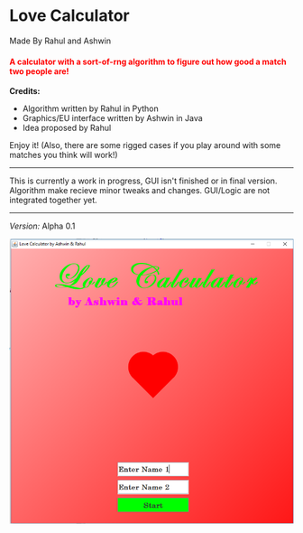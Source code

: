 # Love Calculator
Made By Rahul and Ashwin

<h4 style = "color:red"> A calculator with a sort-of-rng algorithm to figure out how good a match two people are! </h1>

<strong> Credits: </strong>
<ul> 
 <li> Algorithm written by Rahul in Python </li>

 <li> Graphics/EU interface written by Ashwin in Java </li>

 <li> Idea proposed by Rahul </li>
</ul>

Enjoy it!
(Also, there are some rigged cases if you play around with some matches you think will work!)
<hr>

This is currently a work in progress, GUI isn't finished or in final version. Algorithm make recieve minor tweaks and changes. GUI/Logic are not integrated together yet. 
<hr>

<em> Version: </em> Alpha 0.1


<img src="https://github.com/rahulaggarwal965/Love_Calculator_rigged/blob/master/Love%20Calculator%20Graphics/Example.PNG" />

